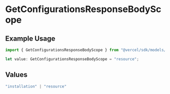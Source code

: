 # GetConfigurationsResponseBodyScope

## Example Usage

```typescript
import { GetConfigurationsResponseBodyScope } from "@vercel/sdk/models/operations/getconfigurations.js";

let value: GetConfigurationsResponseBodyScope = "resource";
```

## Values

```typescript
"installation" | "resource"
```